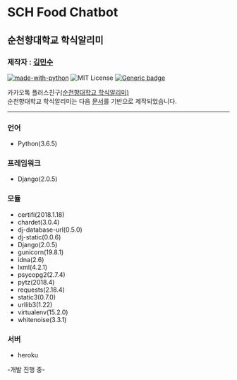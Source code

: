 SCH Food Chatbot
========================
순천향대학교 학식알리미
----------------------
### 제작자 : [김민수](https://github.com/alstn2468)<br/>
[![made-with-python](https://img.shields.io/badge/Made%20with-Python-1f425f.svg)](https://www.python.org/)
![MIT License](https://img.shields.io/badge/license-MIT-blue.svg)
[![Generic badge](https://img.shields.io/badge/Developing-Progressing-green.svg)](https://shields.io/)

카카오톡 플러스친구[(순천향대학교 학식알리미)](http://pf.kakao.com/_xggCxixl)<br/>
순천향대학교 학식알리미는 다음 [문서](https://github.com/plusfriend/auto_reply)를 기반으로 제작되었습니다.<br/>
- - -


### 언어
- Python(3.6.5)


### 프레임워크
- Django(2.0.5)

### 모듈
- certifi(2018.1.18)<br/>
- chardet(3.0.4)<br/>
- dj-database-url(0.5.0)<br/>
- dj-static(0.0.6)<br/>
- Django(2.0.5)<br/>
- gunicorn(19.8.1)<br/>
- idna(2.6)<br/>
- lxml(4.2.1)<br/>
- psycopg2(2.7.4)<br/>
- pytz(2018.4)<br/>
- requests(2.18.4)<br/>
- static3(0.7.0)<br/>
- urllib3(1.22)<br/>
- virtualenv(15.2.0)<br/>
- whitenoise(3.3.1)<br/>


### 서버
- heroku

-개발 진행 중-
